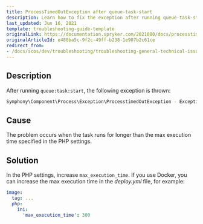 ```yaml
---
title: ProcessTimedOutException after queue-task-start
description: Learn how to fix the exception after running queue-task-start within your Spryker based projects.
last_updated: Jun 16, 2021
template: troubleshooting-guide-template
originalLink: https://documentation.spryker.com/2021080/docs/processtimedoutexception-after-queuetaskstart
originalArticleId: e480ba5c-9f2c-49ff-b238-1e907b2c61ce
redirect_from:
- /docs/scos/dev/troubleshooting/troubleshooting-general-technical-issues/processtimedoutexception-after-queue-task-start.html
---
```


## Description

After running `queue:task:start`, the following exception is thrown:

```bash
Symphony\Component\Process\Exception\ProcesstimedOutException - Exception: The process "/app/vendor/bin/console queue:task:start event" exeeded the timeout of 60 seconds in /app/vendor/symfony/process/Process.php (1335)
```

## Cause

The problem occurs when the task runs for longer than the max execution time specified in the PHP settings.

## Solution

In the PHP settings, increase `max_execution_time`.
If you use Docker, you can increase the max execution time in the *deploy.yml* file, for example:

```yaml
image:
  tag: ...
  php:
    ini:
      'max_execution_time': 300
```
